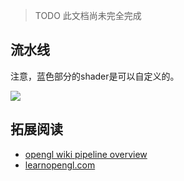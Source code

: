 > TODO 此文档尚未完全完成

## 流水线

注意，蓝色部分的shader是可以自定义的。

![](https://learnopengl.com/img/getting-started/pipeline.png)


## 拓展阅读

- [opengl wiki pipeline overview](https://www.khronos.org/opengl/wiki/Rendering_Pipeline_Overview)
- [learnopengl.com](https://learnopengl.com/Getting-started/Hello-Triangle)